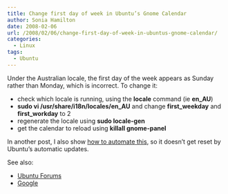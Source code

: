 ```yaml
---
title: Change first day of week in Ubuntu’s Gnome Calendar
author: Sonia Hamilton
date: 2008-02-06
url: /2008/02/06/change-first-day-of-week-in-ubuntus-gnome-calendar/
categories:
  - Linux
tags:
  - Ubuntu
---
```

Under the Australian locale, the first day of the week appears as Sunday rather than Monday, which is incorrect. To change it:

  * check which locale is running, using the **locale** command (ie **en_AU**)
  * **sudo vi /usr/share/i18n/locales/en_AU** and change **first_weekday** and **first_workday** to 2
  * regenerate the locale using **sudo locale-gen**
  * get the calendar to reload using **killall gnome-panel**

In another post, I also show [how to automate this][1], so it doesn&#8217;t get reset by Ubuntu&#8217;s automatic updates.

See also:

  * [Ubuntu Forums][2]
  * [Google][3]

 [1]: http://blog.snowfrog.net/2009/10/26/script-to-correct-first-day-of-week-in-en_au-locale/
 [2]: http://ubuntuforums.org/showthread.php?t=101924&page=2
 [3]: http://www.google.com.au/search?q=gnome+calendar+first+day+of+week&ie=utf-8&oe=utf-8&aq=t&rls=org.mozilla:en-US:official&client=firefox-a
